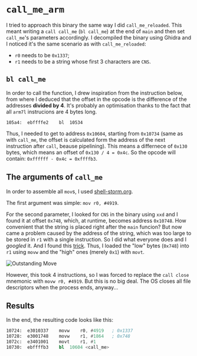 # `call_me_arm`
I tried to approach this binary the same way I did `call_me_reloaded`.
This meant writing a `call call_me` (`bl call_me`) at the end of `main` and then set `call_me`'s parameters accordingly.
I decompiled the binary using Ghidra and I noticed it's the same scenario as with `call_me_reloaded`:
- `r0` needs to be `0x1337`;
- `r1` needs to be a string whose first 3 characters are `CNS`.

## `bl call_me`
In order to call the function, I drew inspiration from the instruction below, from where I deduced that the offset in the opcode is the difference of the addresses **divided by 4**.
It's probably an optimisation thanks to the fact that all `arm7l` instrucions are 4 bytes long.
```
105a4:	ebffffe2 	bl	10534
```

Thus, I needed to get to address `0x10604`, starting from `0x10734` (same as with `call_me`, the offset is calculated form the address of the next instruction after `call`, beause pipelining).
This means a differnece of `0x130` bytes, which means an offset of `0x130 / 4 = 0x4c`.
So the opcode will contain: `0xffffff - 0x4c = 0xffffb3`.

## The arguments of `call_me`
In order to assemble all `mov`s, I used [shell-storm.org](http://shell-storm.org/online/Online-Assembler-and-Disassembler/).

The first argument was simple: `mov r0, #4919`.

For the second parameter, I looked for `CNS` in the binary using `xxd` and I found it at offset `0x748`, which, at runtime, becomes address `0x10748`.
How convenient that the string is placed right after the `main` funcion?
But now came a problem caused by the address of the string, which was too large to be stored in `r1` with a single instruction.
So I did what everyone does and I _googled_ it.
And I found this [trick](https://stackoverflow.com/a/41470140).
Thus, I loaded the "low" bytes (`0x748`) into `r1` using `movw` and the "high" ones (merely `0x1`) with `movt`.

![Outstanding Move](https://i.kym-cdn.com/entries/icons/original/000/027/838/Untitled-1.jpg)

However, this took 4 instructions, so I was forced to replace the `call close` mnemonic with `movw r0, #4919`.
But this is no big deal.
The OS closes all file descriptors when the process ends, anyway...

## Results
In the end, the resulting code looks like this:
```asm
10724:	e3010337 	movw	r0, #4919	; 0x1337
10728:	e3001748 	movw	r1, #1864	; 0x748
1072c:	e3401001 	movt	r1, #1
10730:	ebffffb3 	bl	10604 <call_me>
```
